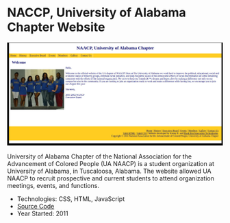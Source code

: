 # NACCP, University of Alabama Chapter Website

<img src="/images/portfolio_uanaacp.jpg" alt="UANAACP website">

University of Alabama Chapter of the National Association for the Advancement of Colored People (UA NAACP)
is a student organization at University of Alabama, in Tuscaloosa, Alabama. The website allowed UA NAACP to
recruit prospective and current students to attend organization meetings, events, and functions.

* Technologies: CSS, HTML, JavaScript
* <a href="https://github.com/almostengr/" target="_blank">Source Code</a>
* Year Started: 2011